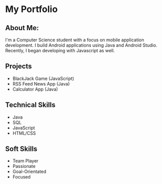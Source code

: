 # My Portfolio

## About Me:

I'm a Computer Science student with a focus on mobile application development. I build Android applications using Java and Android Studio. Recently, I began developing with Javascript as well.



## Projects
* BlackJack Game (JavaScript)
* RSS Feed News App (Java)
* Calculator App (Java)


## Technical Skills
* Java
* SQL
* JavaScript
* HTML/CSS


## Soft Skills
* Team Player
* Passionate
* Goal-Orientated
* Focused



